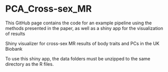 # PCA_Cross-sex_MR
This GitHub page contains the code for an example pipeline using the methods
presented in the paper, as well as a shiny app for the visualization of results

Shiny visualizer for cross-sex MR results of body traits and PCs in the UK Biobank

To use this shiny app, the data folders must be unzipped to the same directory as the R files.
